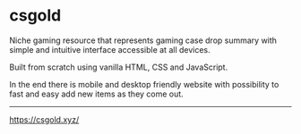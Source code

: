 # csgold

Niche gaming resource that represents gaming case drop summary with simple and intuitive interface accessible at all devices.

Built from scratch using vanilla HTML, CSS and JavaScript.

In the end there is mobile and desktop friendly website with possibility to fast and easy add new items as they come out.

____

https://csgold.xyz/